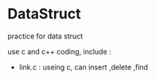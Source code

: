 # DataStruct
practice for data struct

use c and c++ coding, include :
- link.c : useing c, can insert ,delete ,find


